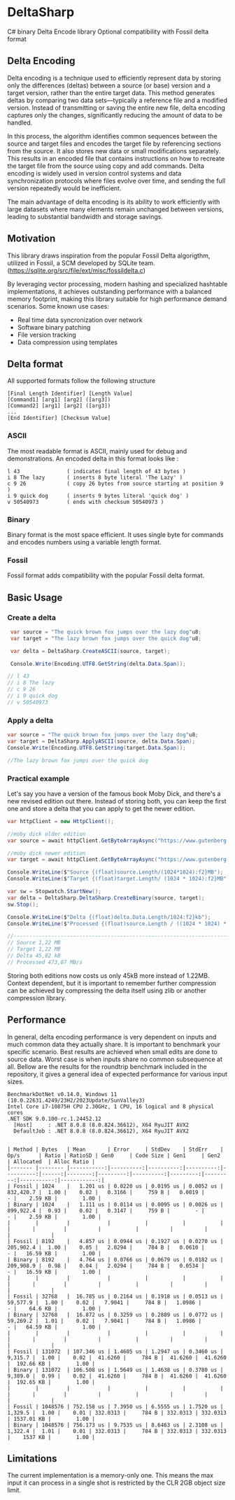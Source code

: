 # DeltaSharp
C# binary Delta Encode library
Optional compatibility with Fossil delta format

## Delta Encoding

Delta encoding is a technique used to efficiently represent data by storing only the differences (deltas) between a source (or base) version and a target version, rather than the entire target data. This method generates deltas by comparing two data sets—typically a reference file and a modified version. Instead of transmitting or saving the entire new file, delta encoding captures only the changes, significantly reducing the amount of data to be handled.

In this process, the algorithm identifies common sequences between the source and target files and encodes the target file by referencing sections from the source. It also stores new data or small modifications separately. This results in an encoded file that contains instructions on how to recreate the target file from the source using copy and add commands. Delta encoding is widely used in version control systems and data synchronization protocols where files evolve over time, and sending the full version repeatedly would be inefficient.

The main advantage of delta encoding is its ability to work efficiently with large datasets where many elements remain unchanged between versions, leading to substantial bandwidth and storage savings.

## Motivation

This library draws inspiration from the popular Fossil Delta algorigthm, utilized in Fossil, a SCM developed by SQLite team.
(https://sqlite.org/src/file/ext/misc/fossildelta.c)

By leveraging vector processing, modern hashing and specialized hashtable implementations, it achieves outstanding performance with a balanced memory footprint, making this library suitable for high performance demand scenarios. Some known use cases: 

- Real time data syncronization over network
- Software binary patching
- File version tracking
- Data compression using templates

## Delta format

All supported formats follow the following structure 

```
[Final Length Identifier] [Length Value]
[Command1] [arg1] [arg2] ([arg3])
[Command2] [arg1] [arg2] ([arg3])
...
[End Identifier] [Checksum Value]
```

### ASCII

The most readable format is ASCII, mainly used for debug and demonstrations.
An encoded delta in this format looks like : 

```
l 43               ( indicates final length of 43 bytes )
i 8 The lazy       ( inserts 8 byte literal 'The Lazy' )
c 9 26             ( copy 26 bytes from source starting at position 9 )
i 9 quick dog      ( inserts 9 bytes literal 'quick dog' )
v 50540973         ( ends with checksum 50540973 )
```

### Binary

Binary format is the most space efficient. It uses single byte for commands and encodes numbers using a variable length format.

### Fossil

Fossil format adds compatibility with the popular Fossil delta format.

## Basic Usage

### Create a delta
```csharp
 var source = "The quick brown fox jumps over the lazy dog"u8;
 var target = "The lazy brown fox jumps over the quick dog"u8;

 var delta = DeltaSharp.CreateASCII(source, target);

 Console.Write(Encoding.UTF8.GetString(delta.Data.Span));

// l 43
// i 8 The lazy
// c 9 26
// i 9 quick dog
// v 50540973

```

### Apply a delta
```csharp
var source = "The quick brown fox jumps over the lazy dog"u8;
var target = DeltaSharp.ApplyASCII(source, delta.Data.Span);
Console.Write(Encoding.UTF8.GetString(target.Data.Span));

//The lazy brown fox jumps over the quick dog
```
### Practical example

Let's say you have a version of the famous book Moby Dick, and there's a new revised edition out there.
Instead of storing both, you can keep the first one and store a delta that you can apply to get the newer edition.

```csharp
var httpClient = new HttpClient();

//moby dick older edition
var source = await httpClient.GetByteArrayAsync("https://www.gutenberg.org/cache/epub/15/pg15.txt");

//moby dick newer edition
var target = await httpClient.GetByteArrayAsync("https://www.gutenberg.org/cache/epub/2701/pg2701.txt");

Console.WriteLine($"Source {(float)source.Length/(1024*1024):f2}MB");
Console.WriteLine($"Target {(float)target.Length/ (1024 * 1024):f2}MB");

var sw = Stopwatch.StartNew();
var delta = DeltaSharp.DeltaSharp.CreateBinary(source, target);
sw.Stop();

Console.WriteLine($"Delta {(float)delta.Data.Length/1024:f2}kb");
Console.WriteLine($"Processed {(float)source.Length / ((1024 * 1024) * sw.Elapsed.TotalSeconds):f2}MB/s");

//------------------------------------------------------------------------------
// Source 1,22 MB
// Target 1,22 MB
// Delta 45,82 kB
// Processed 473,87 MB/s

```

Storing both editions now costs us only 45kB more instead of 1.22MB. 
Context dependent, but it is important to remember further compression can be achieved by compressing the delta itself using zlib or another compression library. 

## Performance

In general, delta encoding performance is very dependent on inputs and much common data they actually share. It is important to benchmark your specific scenario.
Best results are achieved when small edits are done to source data. Worst case is when inputs share no common subsequence at all. 
Bellow are the results for the roundtrip benchmark included in the repository, it gives a general idea of expected performance for various input sizes.

```
BenchmarkDotNet v0.14.0, Windows 11 (10.0.22631.4249/23H2/2023Update/SunValley3)
Intel Core i7-10875H CPU 2.30GHz, 1 CPU, 16 logical and 8 physical cores
.NET SDK 9.0.100-rc.1.24452.12
  [Host]     : .NET 8.0.8 (8.0.824.36612), X64 RyuJIT AVX2
  DefaultJob : .NET 8.0.8 (8.0.824.36612), X64 RyuJIT AVX2


| Method | Bytes   | Mean       | Error     | StdDev    | StdErr    | Op/s      | Ratio | RatioSD | Gen0     | Code Size | Gen1     | Gen2     | Allocated  | Alloc Ratio |
|------- |-------- |-----------:|----------:|----------:|----------:|----------:|------:|--------:|---------:|----------:|---------:|---------:|-----------:|------------:|
| Fossil | 1024    |   1.201 us | 0.0220 us | 0.0195 us | 0.0052 us | 832,420.7 |  1.00 |    0.02 |   0.3166 |     759 B |   0.0019 |        - |    2.59 KB |        1.00 |
| Binary | 1024    |   1.111 us | 0.0114 us | 0.0095 us | 0.0026 us | 899,922.4 |  0.93 |    0.02 |   0.3147 |     759 B |        - |        - |    2.59 KB |        1.00 |
|        |         |            |           |           |           |           |       |         |          |           |          |          |            |             |
| Fossil | 8192    |   4.857 us | 0.0944 us | 0.1927 us | 0.0270 us | 205,902.4 |  1.00 |    0.05 |   2.0294 |     784 B |   0.0610 |        - |   16.59 KB |        1.00 |
| Binary | 8192    |   4.764 us | 0.0766 us | 0.0679 us | 0.0182 us | 209,908.9 |  0.98 |    0.04 |   2.0294 |     784 B |   0.0534 |        - |   16.59 KB |        1.00 |
|        |         |            |           |           |           |           |       |         |          |           |          |          |            |             |
| Fossil | 32768   |  16.785 us | 0.2164 us | 0.1918 us | 0.0513 us |  59,577.9 |  1.00 |    0.02 |   7.9041 |     784 B |   1.0986 |        - |    64.6 KB |        1.00 |
| Binary | 32768   |  16.872 us | 0.3259 us | 0.2889 us | 0.0772 us |  59,269.2 |  1.01 |    0.02 |   7.9041 |     784 B |   1.0986 |        - |   64.59 KB |        1.00 |
|        |         |            |           |           |           |           |       |         |          |           |          |          |            |             |
| Fossil | 131072  | 107.346 us | 1.4605 us | 1.2947 us | 0.3460 us |   9,315.7 |  1.00 |    0.02 |  41.6260 |     784 B |  41.6260 |  41.6260 |  192.66 KB |        1.00 |
| Binary | 131072  | 106.508 us | 1.5649 us | 1.4638 us | 0.3780 us |   9,389.0 |  0.99 |    0.02 |  41.6260 |     784 B |  41.6260 |  41.6260 |  192.65 KB |        1.00 |
|        |         |            |           |           |           |           |       |         |          |           |          |          |            |             |
| Fossil | 1048576 | 752.158 us | 7.3950 us | 6.5555 us | 1.7520 us |   1,329.5 |  1.00 |    0.01 | 332.0313 |     784 B | 332.0313 | 332.0313 | 1537.01 KB |        1.00 |
| Binary | 1048576 | 756.173 us | 9.7535 us | 8.6463 us | 2.3108 us |   1,322.4 |  1.01 |    0.01 | 332.0313 |     784 B | 332.0313 | 332.0313 |    1537 KB |        1.00 |
```

## Limitations

The current implementation is a memory-only one. This means the max input it can process in a single shot is restricted by the CLR 2GB object size limit.

